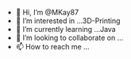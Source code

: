 - 👋 Hi, I’m @MKay87
- 👀 I’m interested in ...3D-Printing
- 🌱 I’m currently learning ...Java
- 💞️ I’m looking to collaborate on ...
- 📫 How to reach me ...

<!---
MKay87/MKay87 is a ✨ special ✨ repository because its `README.md` (this file) appears on your GitHub profile.
You can click the Preview link to take a look at your changes.
--->
